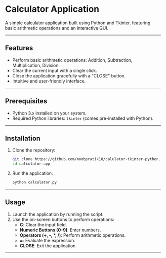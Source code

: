 # Calculator Application

A simple calculator application built using Python and Tkinter, featuring basic arithmetic operations and an interactive GUI.

---

## Features
- Perform basic arithmetic operations: Addition, Subtraction, Multiplication, Division.
- Clear the current input with a single click.
- Close the application gracefully with a "CLOSE" button.
- Intuitive and user-friendly interface.

---

## Prerequisites
- Python 3.x installed on your system.
- Required Python libraries: `tkinter` (comes pre-installed with Python).

---

## Installation

1. Clone the repository:
   ```bash
   git clone https://github.com/noobpratik10/calulator-tkinter-python.git
   cd calculator-app
   ```

2. Run the application:
   ```bash
   python calculator.py
   ```

---

## Usage

1. Launch the application by running the script.
2. Use the on-screen buttons to perform operations:
   - **C**: Clear the input field.
   - **Numeric Buttons (0-9)**: Enter numbers.
   - **Operators (+, -, *, /)**: Perform arithmetic operations.
   - **=**: Evaluate the expression.
   - **CLOSE**: Exit the application.

---

